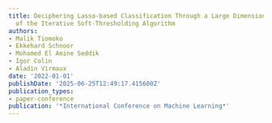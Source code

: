 ```yaml
---
title: Deciphering Lasso-based Classification Through a Large Dimensional Analysis
  of the Iterative Soft-Thresholding Algorithm
authors:
- Malik Tiomoko
- Ekkehard Schnoor
- Mohamed El Amine Seddik
- Igor Colin
- Aladin Virmaux
date: '2022-01-01'
publishDate: '2025-06-25T12:49:17.415600Z'
publication_types:
- paper-conference
publication: '*International Conference on Machine Learning*'
---
```

